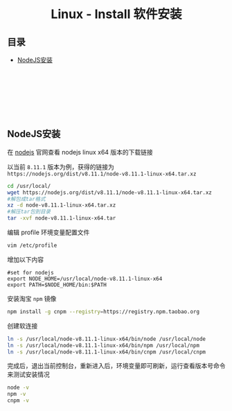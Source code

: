 
# <div align="center">Linux - Install 软件安装</div>

## 目录

- [NodeJS安装](#nodejs安装)

<br><br><br><br><br><br>

## NodeJS安装

在 [nodejs](https://nodejs.org/en/download/) 官网查看 nodejs linux x64 版本的下载链接

以当前 `8.11.1` 版本为例，获得的链接为 `https://nodejs.org/dist/v8.11.1/node-v8.11.1-linux-x64.tar.xz`

```bash
cd /usr/local/
wget https://nodejs.org/dist/v8.11.1/node-v8.11.1-linux-x64.tar.xz
#解包成tar格式
xz -d node-v8.11.1-linux-x64.tar.xz
#解压tar包到目录
tar -xvf node-v8.11.1-linux-x64.tar
```

编辑 profile 环境变量配置文件
```bash
vim /etc/profile
```

增加以下内容

```
#set for nodejs
export NODE_HOME=/usr/local/node-v8.11.1-linux-x64
export PATH=$NODE_HOME/bin:$PATH
```

安装淘宝 `npm` 镜像
```bash
npm install -g cnpm --registry=https://registry.npm.taobao.org
```

创建软连接

```bash
ln -s /usr/local/node-v8.11.1-linux-x64/bin/node /usr/local/node
ln -s /usr/local/node-v8.11.1-linux-x64/bin/npm /usr/local/npm
ln -s /usr/local/node-v8.11.1-linux-x64/bin/cnpm /usr/local/cnpm
```

完成后，退出当前控制台，重新进入后，环境变量即可刷新，运行查看版本号命令来测试安装情况

```bash
node -v
npm -v
cnpm -v
```

<br><br>


